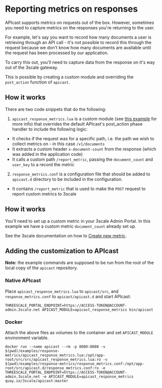 # Reporting metrics on responses

APIcast supports metrics on requests out of the box. However, sometimes you need to capture metrics on the responses you're returning to the user.

For example, let's say you want to record how many documents a user is retrieving through an API call - it's not possible to record this through the request because we don't know how many documents are available until the request has been processed by our application.

To carry this out, you'll need to capture data from the response on it's way out of the 3scale gateway.

This is possible by creating a custom module and overriding the `post_action` function of `apicast`.

## How it works

There are two code snippets that do the following:

1. `apicast_response_metrics.lua` is a custom module (see [this example](https://github.com/3scale/apicast/tree/master/examples/custom-module) for more info) that overrides the default APIcast's post_action phase handler to include the following logic:
  * It checks if the request was for a specific path, i.e. the path we wish to collect metrics on - in this case `/v1/documents`
  * It extracts a custom header `x-document-count` from the response (which was added in the application code)
  * It calls a custom path `/report_metric`, passing the `document_count` and `user_key` to a record the metric
2. `response_metrics.conf` is a configuration file that should be added to `apicast.d` directory to be included in the configuration.
  * It contains `/report_metric` that is used to make the `POST` request to report custom metrics to 3scale

## How it works

You'll need to set up a custom metric in your 3scale Admin Portal. In this example we have a custom metric `document_count` already set up.

See the 3scale documentation on how to [Create new metric](https://support.3scale.net/docs/access-control/api-definition-methods-metrics).

## Adding the customization to APIcast

**Note:** the example commands are supposed to be run from the root of the local copy of the `apicast` repository.

### Native APIcast

Place `apicast_response_metrics.lua` to `apicast/src`, and `response_metrics.conf` to `apicast/apicast.d` and start APIcast:

```
THREESCALE_PORTAL_ENDPOINT=https://ACCESS-TOKEN@ACCOUNT-admin.3scale.net APICAST_MODULE=apicast_response_metrics bin/apicast
```

### Docker

Attach the above files as volumes to the container and set `APICAST_MODULE` environment variable.

```
docker run --name apicast --rm -p 8080:8080 -v $(pwd)/examples/response-metrics/apicast_response_metrics.lua:/opt/app-root/src/src/apicast_response_metrics.lua:ro -v $(pwd)/examples/response-metrics/response_metrics.conf:/opt/app-root/src/apicast.d/response_metrics.conf:ro -e THREESCALE_PORTAL_ENDPOINT=https://ACCESS-TOKEN@ACCOUNT-admin.3scale.net -e APICAST_MODULE=apicast_response_metrics quay.io/3scale/apicast:master
```
